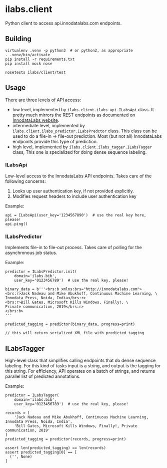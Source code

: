 # ilabs.client

Python client to access api.innodatalabs.com endpoints.

## Building

```
virtualenv .venv -p python3  # or python2, as appropriate
. .venv/bin/activate
pip install -r requirements.txt
pip install mock nose

nosetests ilabs/client/test
```

## Usage

There are three levels of API access:

  * low level, implemented by `ilabs.client.ilabs_api.ILabsApi` class. It
    pretty much mirrors the REST endpoints as documented on [InnodataLabs
    website](http://developer.innodatalabs.com).
  * intermediate level, implemented by
    `ilabs.client.ilabs_predictor.ILabsPredctor` class. This class can
    be used to do a file-in => file-out prediction. Most (but not all)
    InnodataLabs endpoints provide this type of prediction.
  * high level, implemented by `ilabs.client.ilabs_tagger.ILabsTagger` class,
    This one is specialized for doing dense sequence labeling.

### ILabsApi
Low-level access to the InnodataLabs API endpoints. Takes care of the
following concerns:

1. Looks up user authentication key, if not provided explicitly.
2. Modifies request headers to include user authentication key

Example:
```
api = ILabsApi(user_key='1234567890')  # use the real key here, please!
api.ping()
```

### ILabsPredictor
Implements file-in to file-out process. Takes care of polling for the
asynchronous job status.

Example:
```
predictor = ILabsPredictor.init(
    domain='ilabs.bib',
    user_key='0123456789')  # use the real key, please!

binary_data = b'''<brs:b xmlns:brs="http://innodatalabs.com">
<brs:r>Jack Nadeau and Mike Abukhoff, Continuous Machine Learning, \
Innodata Press, Noida, India</brs:r>
<brs:r>Bill Gates, Microsoft Kills Windows, Finally!, \
Private communication, 2019</brs:r>
</brs:b>
'''

predicted_tagging = predictor(binary_data, progress=print)

// this will return serialized XML file with predicted tagging
```

## ILabsTagger
High-level class that simplifies calling endpoints that do dense sequence
labeling. For this kind of tasks input is a string, and output is the tagging
for this string. For efficiency, API operates on a batch of strings, and
returns parallel list of predicted annotations.

Example:
```
predictor = ILabsTagger(
    domain='ilabs.bib',
    user_key='0123456789')  # use the real key, please!

records = [
    'Jack Nadeau and Mike Abukhoff, Continuous Machine Learning, Innodata Press, Noida, India',
    'Bill Gates, Microsoft Kills Windows, Finally!, Private communication, 2019'
]
predicted_tagging = predictor(records, progress=print)

assert len(predicted_tagging) == len(records)
assert predicted_tagging[0] == [
  ('', None)
]
```